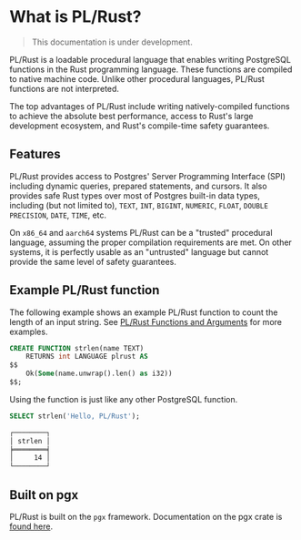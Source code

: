 # What is PL/Rust?

> This documentation is under development.

PL/Rust is a loadable procedural language that enables writing PostgreSQL
functions in the Rust programming language. These functions are compiled to
native machine code. Unlike other procedural languages, PL/Rust functions are
not interpreted.

The top advantages of PL/Rust include writing natively-compiled functions to achieve the absolute best performance,
access to Rust's large development ecosystem, and Rust's compile-time safety guarantees.

## Features

PL/Rust provides access to Postgres' Server Programming Interface (SPI) including dynamic queries, prepared
statements, and cursors. It also provides safe Rust types over most of Postgres built-in data types, including (but
not limited to), `TEXT`, `INT`, `BIGINT`, `NUMERIC`, `FLOAT`, `DOUBLE PRECISION`,
`DATE`, `TIME`, etc.

On `x86_64` and `aarch64` systems PL/Rust can be a "trusted" procedural language, assuming the proper compilation
requirements are met. On other systems, it is perfectly usable as an "untrusted" language but cannot provide the
same level of safety guarantees.

## Example PL/Rust function

The following example shows an example PL/Rust function to count the length of
an input string. See [PL/Rust Functions and Arguments](./use-plrust.md)
for more examples.


```sql
CREATE FUNCTION strlen(name TEXT)
    RETURNS int LANGUAGE plrust AS
$$
    Ok(Some(name.unwrap().len() as i32))
$$;
```

Using the function is just like any other PostgreSQL function.

```sql
SELECT strlen('Hello, PL/Rust');
```

```bash
┌────────┐
│ strlen │
╞════════╡
│     14 │
└────────┘
```


## Built on pgx

PL/Rust is built on the `pgx` framework.  Documentation on the pgx crate is
[found here](https://docs.rs/pgx/latest/pgx/).



